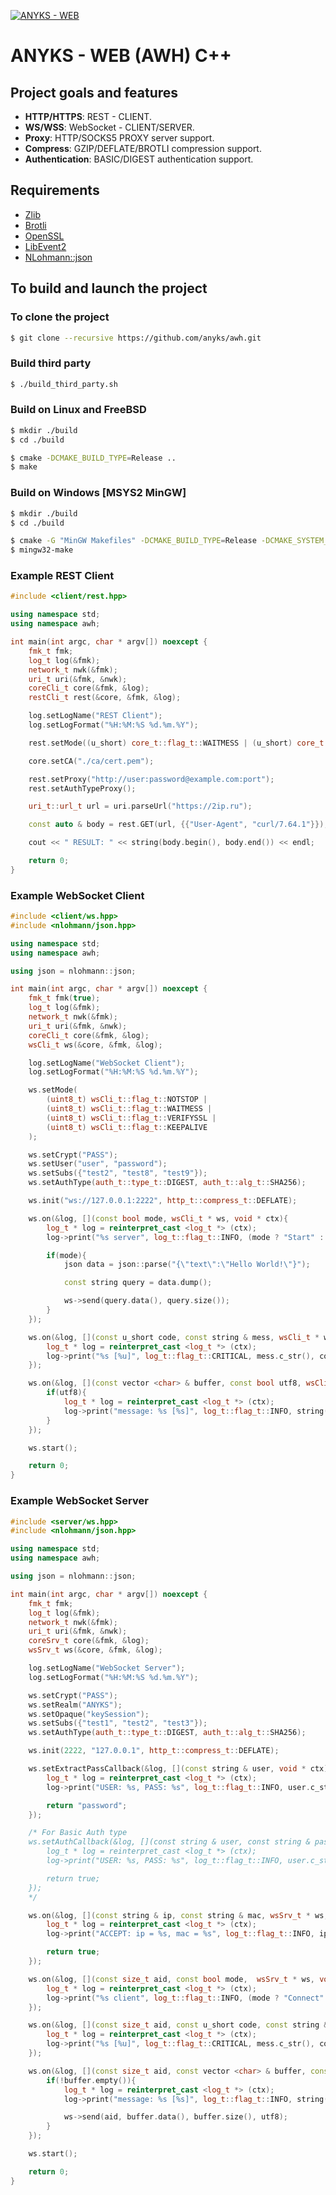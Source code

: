 [![ANYKS - WEB](https://raw.githubusercontent.com/anyks/awh/main/img/banner.jpg)](https://anyks.com)

# ANYKS - WEB (AWH) C++

## Project goals and features

- **HTTP/HTTPS**: REST - CLIENT.
- **WS/WSS**: WebSocket - CLIENT/SERVER.
- **Proxy**: HTTP/SOCKS5 PROXY server support.
- **Compress**: GZIP/DEFLATE/BROTLI compression support.
- **Authentication**: BASIC/DIGEST authentication support.

## Requirements

- [Zlib](http://www.zlib.net)
- [Brotli](https://github.com/google/brotli)
- [OpenSSL](https://www.openssl.org)
- [LibEvent2](https://github.com/libevent/libevent)
- [NLohmann::json](https://github.com/nlohmann/json)

## To build and launch the project

### To clone the project

```bash
$ git clone --recursive https://github.com/anyks/awh.git
```

### Build third party

```bash
$ ./build_third_party.sh
```

### Build on Linux and FreeBSD

```bash
$ mkdir ./build
$ cd ./build

$ cmake -DCMAKE_BUILD_TYPE=Release ..
$ make
```

### Build on Windows [MSYS2 MinGW]

```bash
$ mkdir ./build
$ cd ./build

$ cmake -G "MinGW Makefiles" -DCMAKE_BUILD_TYPE=Release -DCMAKE_SYSTEM_NAME=Windows ..
$ mingw32-make
```

### Example REST Client

```c++
#include <client/rest.hpp>

using namespace std;
using namespace awh;

int main(int argc, char * argv[]) noexcept {
	fmk_t fmk;
	log_t log(&fmk);
	network_t nwk(&fmk);
	uri_t uri(&fmk, &nwk);
	coreCli_t core(&fmk, &log);
	restCli_t rest(&core, &fmk, &log);

	log.setLogName("REST Client");
	log.setLogFormat("%H:%M:%S %d.%m.%Y");

	rest.setMode((u_short) core_t::flag_t::WAITMESS | (u_short) core_t::flag_t::VERIFYSSL);

	core.setCA("./ca/cert.pem");

	rest.setProxy("http://user:password@example.com:port");
	rest.setAuthTypeProxy();

	uri_t::url_t url = uri.parseUrl("https://2ip.ru");

	const auto & body = rest.GET(url, {{"User-Agent", "curl/7.64.1"}});

	cout << " RESULT: " << string(body.begin(), body.end()) << endl;

	return 0;
}
```

### Example WebSocket Client

```c++
#include <client/ws.hpp>
#include <nlohmann/json.hpp>

using namespace std;
using namespace awh;

using json = nlohmann::json;

int main(int argc, char * argv[]) noexcept {
	fmk_t fmk(true);
	log_t log(&fmk);
	network_t nwk(&fmk);
	uri_t uri(&fmk, &nwk);
	coreCli_t core(&fmk, &log);
	wsCli_t ws(&core, &fmk, &log);

	log.setLogName("WebSocket Client");
	log.setLogFormat("%H:%M:%S %d.%m.%Y");

	ws.setMode(
		(uint8_t) wsCli_t::flag_t::NOTSTOP |
		(uint8_t) wsCli_t::flag_t::WAITMESS |
		(uint8_t) wsCli_t::flag_t::VERIFYSSL |
		(uint8_t) wsCli_t::flag_t::KEEPALIVE
	);

	ws.setCrypt("PASS");
	ws.setUser("user", "password");
	ws.setSubs({"test2", "test8", "test9"});
	ws.setAuthType(auth_t::type_t::DIGEST, auth_t::alg_t::SHA256);

	ws.init("ws://127.0.0.1:2222", http_t::compress_t::DEFLATE);

	ws.on(&log, [](const bool mode, wsCli_t * ws, void * ctx){
		log_t * log = reinterpret_cast <log_t *> (ctx);
		log->print("%s server", log_t::flag_t::INFO, (mode ? "Start" : "Stop"));

		if(mode){
			json data = json::parse("{\"text\":\"Hello World!\"}");

			const string query = data.dump();

			ws->send(query.data(), query.size());
		}
	});

	ws.on(&log, [](const u_short code, const string & mess, wsCli_t * ws, void * ctx){
		log_t * log = reinterpret_cast <log_t *> (ctx);
		log->print("%s [%u]", log_t::flag_t::CRITICAL, mess.c_str(), code);
	});

	ws.on(&log, [](const vector <char> & buffer, const bool utf8, wsCli_t * ws, void * ctx){
		if(utf8){
			log_t * log = reinterpret_cast <log_t *> (ctx);
			log->print("message: %s [%s]", log_t::flag_t::INFO, string(buffer.begin(), buffer.end()).c_str(), ws->getSub().c_str());
		}
	});

	ws.start();

	return 0;
}
```

### Example WebSocket Server

```c++
#include <server/ws.hpp>
#include <nlohmann/json.hpp>

using namespace std;
using namespace awh;

using json = nlohmann::json;

int main(int argc, char * argv[]) noexcept {
	fmk_t fmk;
	log_t log(&fmk);
	network_t nwk(&fmk);
	uri_t uri(&fmk, &nwk);
	coreSrv_t core(&fmk, &log);
	wsSrv_t ws(&core, &fmk, &log);

	log.setLogName("WebSocket Server");
	log.setLogFormat("%H:%M:%S %d.%m.%Y");

	ws.setCrypt("PASS");
	ws.setRealm("ANYKS");
	ws.setOpaque("keySession");
	ws.setSubs({"test1", "test2", "test3"});
	ws.setAuthType(auth_t::type_t::DIGEST, auth_t::alg_t::SHA256);

	ws.init(2222, "127.0.0.1", http_t::compress_t::DEFLATE);

	ws.setExtractPassCallback(&log, [](const string & user, void * ctx) -> string {
		log_t * log = reinterpret_cast <log_t *> (ctx);
		log->print("USER: %s, PASS: %s", log_t::flag_t::INFO, user.c_str(), "password");

		return "password";
	});

	/* For Basic Auth type
	ws.setAuthCallback(&log, [](const string & user, const string & password, void * ctx) -> bool {
		log_t * log = reinterpret_cast <log_t *> (ctx);
		log->print("USER: %s, PASS: %s", log_t::flag_t::INFO, user.c_str(), password.c_str());

		return true;
	});
	*/

	ws.on(&log, [](const string & ip, const string & mac, wsSrv_t * ws, void * ctx) -> bool {
		log_t * log = reinterpret_cast <log_t *> (ctx);
		log->print("ACCEPT: ip = %s, mac = %s", log_t::flag_t::INFO, ip.c_str(), mac.c_str());

		return true;
	});

	ws.on(&log, [](const size_t aid, const bool mode,  wsSrv_t * ws, void * ctx) noexcept {
		log_t * log = reinterpret_cast <log_t *> (ctx);
		log->print("%s client", log_t::flag_t::INFO, (mode ? "Connect" : "Disconnect"));
	});

	ws.on(&log, [](const size_t aid, const u_short code, const string & mess,  wsSrv_t * ws, void * ctx) noexcept {
		log_t * log = reinterpret_cast <log_t *> (ctx);
		log->print("%s [%u]", log_t::flag_t::CRITICAL, mess.c_str(), code);
	});

	ws.on(&log, [](const size_t aid, const vector <char> & buffer, const bool utf8,  wsSrv_t * ws, void * ctx) noexcept {
		if(!buffer.empty()){
			log_t * log = reinterpret_cast <log_t *> (ctx);
			log->print("message: %s [%s]", log_t::flag_t::INFO, string(buffer.begin(), buffer.end()).c_str(), ws->getSub(aid).c_str());

			ws->send(aid, buffer.data(), buffer.size(), utf8);
		}
	});

	ws.start();

	return 0;
}
```
